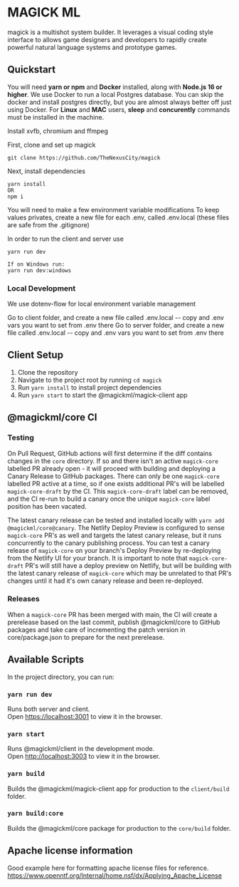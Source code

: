 # MAGICK ML

magick is a multishot system builder. It leverages a visual coding style interface to allows game designers and developers to rapidly create powerful natural language systems and prototype games.

## Quickstart

You will need **yarn or npm** and **Docker** installed, along with **Node.js 16 or higher**. We use Docker to run a local Postgres database. You can skip the docker and install postgres directly, but you are almost always better off just using Docker.
For **Linux** and **MAC** users, **sleep** and **concurently** commands must be installed in the machine.

Install xvfb, chromium and ffmpeg

First, clone and set up magick

```
git clone https://github.com/TheNexusCity/magick
```

Next, install dependencies

```
yarn install
OR
npm i
```

You will need to make a few environment variable modifications
To keep values privates, create a new file for each .env, called .env.local (these files are safe from the .gitignore)

In order to run the client and server use

```
yarn run dev

If on Windows run:
yarn run dev:windows
```

### Local Development

We use dotenv-flow for local environment variable management

Go to client folder, and create a new file called .env.local -- copy and .env vars you want to set from .env there
Go to server folder, and create a new file called .env.local -- copy and .env vars you want to set from .env there

## Client Setup

1. Clone the repository
2. Navigate to the project root by running `cd magick`
3. Run `yarn install` to install project dependencies
4. Run `yarn start` to start the @magickml/magick-client app

## @magickml/core CI

### Testing

On Pull Request, GitHub actions will first determine if the diff contains changes in the `core` directory. If so
and there isn't an active `magick-core` labelled PR already open - it will proceed with building and deploying a Canary Release
to GitHub packages. There can only be one `magick-core` labelled PR active at a time, so if one exists additional PR's will be labelled `magick-core-draft` by the CI. This `magick-core-draft` label can be removed, and the CI re-run to build a canary once the unique `magick-core` label position has been vacated.

The latest canary release can be tested and installed locally with `yarn add @magickml/core@canary`. The Netlify Deploy Preview is configured to sense `magick-core` PR's as well and targets the latest canary release, but it runs concurrently to the canary publishing process. You can test a canary release of `magick-core` on your branch's Deploy Preview by re-deploying from the Netlify UI for your branch. It is important to note that `magick-core-draft` PR's will still have a deploy preview on Netlify, but will be building with the latest canary release of `magick-core` which may be unrelated to that PR's changes until it had it's own canary release and been re-deployed.

### Releases

When a `magick-core` PR has been merged with main, the CI will create a prerelease based on the last commit, publish
@magickml/core to GitHub packages and take care of incrementing the patch version in core/package.json to prepare
for the next prerelease.

## Available Scripts

In the project directory, you can run:

### `yarn run dev`

Runs both server and client.\
Open [https://localhost:3001](https://localhost:3001) to view it in the browser.

### `yarn start`

Runs @magickml/client in the development mode.\
Open [http://localhost:3003](http://localhost:3003) to view it in the browser.

### `yarn build`

Builds the @magickml/magick-client app for production to the `client/build` folder.

### `yarn build:core`

Builds the @magickml/core package for production to the `core/build` folder.

## Apache license information

Good example here for formatting apache license files for reference.
https://www.openntf.org/Internal/home.nsf/dx/Applying_Apache_License
